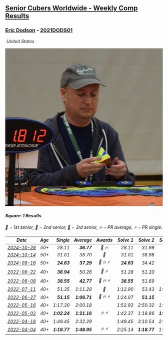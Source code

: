<style>table {white-space: nowrap;}</style>
<link rel="stylesheet" type="text/css" href="/scw-comp/css/flags.css" />

## [Senior Cubers Worldwide - Weekly Comp Results](/scw-comp/results/)
### [Eric Dodson](README.md) - [2021DODS01](https://www.worldcubeassociation.org/persons/2021DODS01?event=sq1)

<i class="flag flag-US" />&nbsp;United States

![Eric Dodson](1639144815.png)

#### Square-1 Results

<span style="white-space: nowrap;">🥇 = 1st senior</span>, <span style="white-space: nowrap;">🥈 = 2nd senior</span>, <span style="white-space: nowrap;">🥉 = 3rd senior</span>, <span style="white-space: nowrap;">🔥 = PR average</span>, <span style="white-space: nowrap;">⚡ = PR single</span>.

| Date | Age | Single | Average | Awards | Solve 1 | Solve 2 | Solve 3 | Solve 4 | Solve 5 | Video |
| :--: | :--: | --: | --: | :--: | --: | --: | --: | --: | --: | :-- |
| [2024-10-28](../../results/2024-10-28/sq1.md) | 50+ | 28.11 | **36.77** | 🥉 🔥 | 28.11 | 31.99 | 39.87 | 38.44 | 41.42 | [Desktop](https://www.facebook.com/events/929053079074962/permalink/930122752301328) / [Mobile](https://m.facebook.com/events/929053079074962?view=permalink&id=930122752301328) |
| [2024-10-14](../../results/2024-10-14/sq1.md) | 50+ | 31.01 | 38.70 | 🥉 | 31.01 | 38.98 | 39.33 | 37.79 | 52.56 | [Desktop](https://www.facebook.com/events/574257274950611/permalink/575524221490583) / [Mobile](https://m.facebook.com/events/574257274950611?view=permalink&id=575524221490583) |
| [2024-09-16](../../results/2024-09-16/sq1.md) | 50+ | **24.63** | **37.29** | 🥉 🔥 ⚡ | **24.63** | 34.42 | 40.46 | 1:05.32 | 36.99 | [Desktop](https://www.facebook.com/events/876328274072061/permalink/877776683927220) / [Mobile](https://m.facebook.com/events/876328274072061?view=permalink&id=877776683927220) |
| [2022-08-22](../../results/2022-08-22/sq1.md) | 40+ | **36.94** | 50.26 | 🥉 ⚡ | 51.28 | 51.20 | **36.94** | 48.31 | 53.44 | [Desktop](https://www.facebook.com/events/476554570981315/permalink/477537894216316) / [Mobile](https://m.facebook.com/events/476554570981315?view=permalink&id=477537894216316) |
| [2022-08-08](../../results/2022-08-08/sq1.md) | 40+ | **38.55** | **42.77** | 🥈 🔥 ⚡ | **38.55** | 51.69 | 40.18 | 46.54 | 41.60 | [Desktop](https://www.facebook.com/events/1202320373645710/permalink/1210586729485741) / [Mobile](https://m.facebook.com/events/1202320373645710?view=permalink&id=1210586729485741) |
| [2022-07-11](../../results/2022-07-11/sq1.md) | 40+ | 51.35 | 1:11.28 | 🥉 | 1:12.90 | 53.43 | 1:27.50 | 51.35 | 1:29.17 | [Desktop](https://www.facebook.com/events/1077792383124606/permalink/1082428245994353) / [Mobile](https://m.facebook.com/events/1077792383124606?view=permalink&id=1082428245994353) |
| [2022-06-27](../../results/2022-06-27/sq1.md) | 40+ | **51.15** | **1:06.71** | 🥉 🔥 ⚡ | 1:24.07 | **51.15** | DNF | 1:03.87 | 52.19 | [Desktop](https://www.facebook.com/events/3239186643032731/permalink/3250335181917877) / [Mobile](https://m.facebook.com/events/3239186643032731?view=permalink&id=3250335181917877) |
| [2022-05-16](../../results/2022-05-16/sq1.md) | 40+ | 1:17.30 | 2:00.18 |  | 1:52.93 | 2:50.32 | 1:17.30 | DNS | DNS | [Desktop](https://www.facebook.com/events/1452905775152133/permalink/1462968077479236) / [Mobile](https://m.facebook.com/events/1452905775152133?view=permalink&id=1462968077479236) |
| [2022-05-02](../../results/2022-05-02/sq1.md) | 40+ | **1:02.24** | **1:21.16** | 🔥 ⚡ | 1:42.37 | 1:18.86 | **1:02.24** | DNS | DNS | [Desktop](https://www.facebook.com/events/3199116787026413/permalink/3209787972625961) / [Mobile](https://m.facebook.com/events/3199116787026413?view=permalink&id=3209787972625961) |
| [2022-04-18](../../results/2022-04-18/sq1.md) | 40+ | 1:49.45 | 2:32.29 |  | 1:49.45 | 3:10.54 | 2:36.88 | DNS | DNS | [Desktop](https://www.facebook.com/events/566110581332467/permalink/574347947175397) / [Mobile](https://m.facebook.com/events/566110581332467?view=permalink&id=574347947175397) |
| [2022-04-04](../../results/2022-04-04/sq1.md) | 40+ | **1:18.77** | **1:48.95** | 🔥 ⚡ | 2:25.14 | **1:18.77** | 1:42.94 | DNS | DNS | [Desktop](https://www.facebook.com/events/1171138513621623/permalink/1179719712763503) / [Mobile](https://m.facebook.com/events/1171138513621623?view=permalink&id=1179719712763503) |


<!-- Global site tag (gtag.js) - Google Analytics -->
<script async src="https://www.googletagmanager.com/gtag/js?id=UA-86348435-3"></script>
<script>window.dataLayer = window.dataLayer || []; function gtag() {dataLayer.push(arguments);} gtag('js', new Date()); gtag('config', 'UA-86348435-3');</script>
